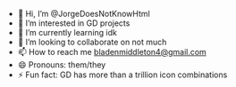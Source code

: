 - 👋 Hi, I’m @JorgeDoesNotKnowHtml
- 👀 I’m interested in GD projects
- 🌱 I’m currently learning idk
- 💞️ I’m looking to collaborate on not much
- 📫 How to reach me bladenmiddleton4@gmail.com
- 😄 Pronouns: them/they
- ⚡ Fun fact: GD has more than a trillion icon combinations 

<!---
JorgeDoesNotKnowHtml/JorgeDoesNotKnowHtml is a ✨ special ✨ repository because its `README.md` (this file) appears on your GitHub profile.
You can click the Preview link to take a look at your changes.
--->
